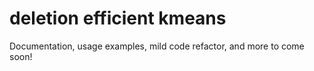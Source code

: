 # deletion efficient kmeans

Documentation, usage examples, mild code refactor, and more to come soon!
